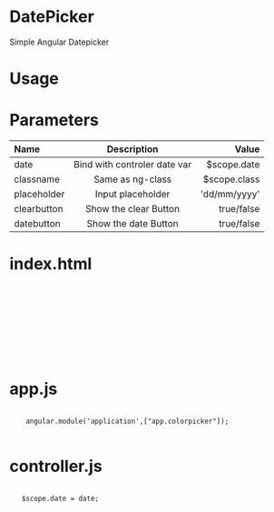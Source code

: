 # DatePicker
Simple Angular Datepicker

# Usage

<datepicker date="date"></datepicker>

# Parameters

| Name         | Description                              |   Value        | 
| :---         |     :---:                                |           ---: | 
| date         | Bind with controler date var             |  $scope.date   |
| classname    | Same as ng-class                         |  $scope.class  |
| placeholder  | Input placeholder                        |  'dd/mm/yyyy'  | 
| clearbutton  | Show the clear Button                    |  true/false    | 
| datebutton   | Show the date  Button                    |  true/false    |  


# index.html
<pre>
<code>
<script src="dateExtensions.js"></script>
<script src="datepicker.js"></script>
<datepicker date="date" classname="className" placeholder="dd/mm/yyyy" clearbutton ="false" datebutton="true"></datepicker>
</code>
</pre>

# app.js 
<pre>
<code>
    angular.module('application',["app.colorpicker"]);
</code>
</pre>

# controller.js 
<pre>
<code>
   $scope.date = date;
</code>
</pre>





           
                              
